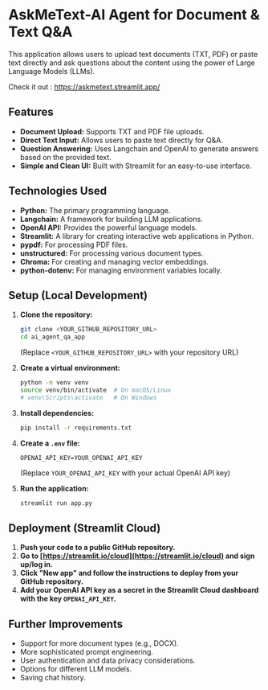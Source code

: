 # AskMeText-AI Agent for Document & Text Q&A

This application allows users to upload text documents (TXT, PDF) or paste text directly and ask questions about the content using the power of Large Language Models (LLMs).

Check it out : https://askmetext.streamlit.app/

## Features

* **Document Upload:** Supports TXT and PDF file uploads.
* **Direct Text Input:** Allows users to paste text directly for Q&A.
* **Question Answering:** Uses Langchain and OpenAI to generate answers based on the provided text.
* **Simple and Clean UI:** Built with Streamlit for an easy-to-use interface.

## Technologies Used

* **Python:** The primary programming language.
* **Langchain:** A framework for building LLM applications.
* **OpenAI API:** Provides the powerful language models.
* **Streamlit:** A library for creating interactive web applications in Python.
* **pypdf:** For processing PDF files.
* **unstructured:** For processing various document types.
* **Chroma:** For creating and managing vector embeddings.
* **python-dotenv:** For managing environment variables locally.

## Setup (Local Development)

1.  **Clone the repository:**
    ```bash
    git clone <YOUR_GITHUB_REPOSITORY_URL>
    cd ai_agent_qa_app
    ```
    (Replace `<YOUR_GITHUB_REPOSITORY_URL>` with your repository URL)

2.  **Create a virtual environment:**
    ```bash
    python -m venv venv
    source venv/bin/activate  # On macOS/Linux
    # venv\Scripts\activate   # On Windows
    ```

3.  **Install dependencies:**
    ```bash
    pip install -r requirements.txt
    ```

4.  **Create a `.env` file:**
    ```
    OPENAI_API_KEY=YOUR_OPENAI_API_KEY
    ```
    (Replace `YOUR_OPENAI_API_KEY` with your actual OpenAI API key)

5.  **Run the application:**
    ```bash
    streamlit run app.py
    ```

## Deployment (Streamlit Cloud)

1.  **Push your code to a public GitHub repository.**
2.  **Go to [https://streamlit.io/cloud](https://streamlit.io/cloud) and sign up/log in.**
3.  **Click "New app" and follow the instructions to deploy from your GitHub repository.**
4.  **Add your OpenAI API key as a secret in the Streamlit Cloud dashboard with the key `OPENAI_API_KEY`.**

## Further Improvements

* Support for more document types (e.g., DOCX).
* More sophisticated prompt engineering.
* User authentication and data privacy considerations.
* Options for different LLM models.
* Saving chat history.

